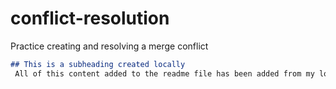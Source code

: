 # conflict-resolution
Practice creating and resolving a merge conflict

```md
## This is a subheading created locally
 All of this content added to the readme file has been added from my local Git repository.
 ```